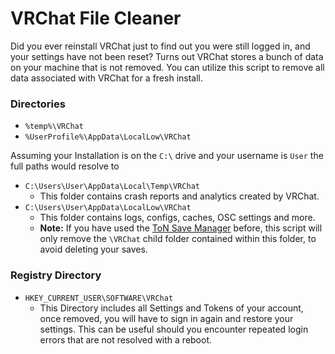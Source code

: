 # VRChat File Cleaner
Did you ever reinstall VRChat just to find out you were still logged in, and your settings have not been reset?
Turns out VRChat stores a bunch of data on your machine that is not removed. You can utilize this script to remove all data associated with VRChat for a fresh install.


### Directories
- `%temp%\VRChat`
- `%UserProfile%\AppData\LocalLow\VRChat`

Assuming your Installation is on the `C:\` drive and your username is `User` the full paths would resolve to
- `C:\Users\User\AppData\Local\Temp\VRChat`
  - This folder contains crash reports and analytics created by VRChat.
- `C:\Users\User\AppData\LocalLow\VRChat`
  - This folder contains logs, configs, caches, OSC settings and more.
  - **Note:** If you have used the [ToN Save Manager](https://github.com/ChrisFeline/ToNSaveManager) before, this script will only remove the `\VRChat` child folder contained within this folder, to avoid deleting your saves.

### Registry Directory
- `HKEY_CURRENT_USER\SOFTWARE\VRChat`
  - This Directory includes all Settings and Tokens of your account, once removed, you will have to sign in again and restore your settings. This can be useful should you encounter repeated login errors that are not resolved with a reboot.
